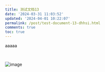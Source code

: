 ```yaml
---
title: 测试文档13
date: '2024-03-31 11:03:52'
updated: '2024-04-01 10:22:07'
permalink: /post/test-document-13-dhhsi.html
comments: true
toc: true
---
```




aaaaa

‍

​![image](https://raw.githubusercontent.com/terwer/hexo-blog/test/imagesimage-20240401103158-bnwme8a.png)​
